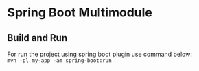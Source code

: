 # Spring Boot Multimodule

## Build and Run


For run the project using spring boot plugin use command below:<br>
`mvn -pl my-app -am spring-boot:run`

